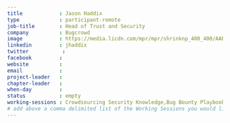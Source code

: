 ```yaml
---
title            : Jason Haddix
type             : participant-remote
job-title        : Head of Trust and Security
company          : Bugcrowd
image            : https://media.licdn.com/mpr/mpr/shrinknp_400_400/AAEAAQAAAAAAAAfsAAAAJGUyNDhiMDZmLTY2YTEtNGRlOS05NjQ0LWM0MDc5MDc4ZjE1Zg.jpg
linkedin         : jhaddix
twitter           :
facebook         :
website          :
email            :
project-leader   :
chapter-leader   :
when-day         :
status           : empty
working-sessions : Crowdsourcing Security Knowledge,Bug Bounty Playbook
# add above a comma delimited list of the Working Sessions you would like to attend (use the session's title)
---
```


<!-- put more details about participant here -->
